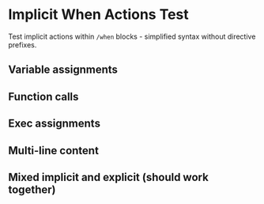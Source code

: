 # Implicit When Actions Test

Test implicit actions within `/when` blocks - simplified syntax without directive prefixes.

## Variable assignments

## Function calls

## Exec assignments

## Multi-line content

## Mixed implicit and explicit (should work together)